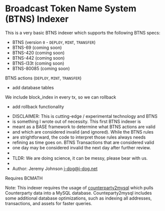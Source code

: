 # Broadcast Token Name System (BTNS) Indexer

This is a very basic BTNS indexer which supports the following BTNS specs:

- BTNS (version `0` - `DEPLOY`, `MINT`, `TRANSFER`)
- BTNS-69    (coming soon)
- BTNS-420   (coming soon)
- BTNS-442   (coming soon)
- BTNS-l33t  (coming soon)
- BTNS-80085 (coming soon)

BTNS actions (`DEPLOY`, `MINT`, `TRANSFER`)

- add database tables

We include block_index in every tx, so we can rollback
- add rollback functionality

 * DISCLAIMER: This is cutting-edge / experimental technology and BTNS
 * is something I wrote out of necessity. This first BTNS indexer is 
 * meant as a BASE framework to determine what BTNS actions are valid
 * and which are considered invalid (and ignored). While the BTNS rules
 * are strightforward, the code to interpret those rules always needs
 * refining as time goes on. BTNS Transactions that are considered valid 
 * one day may be considered invalid the next day after further review.
 * 
 * TLDR: We are doing science, it can be messy, please bear with us.
 * 
 * Author: Jeremy Johnson <j-dog@j-dog.net>

Requires BCMATH

Note: This indexer requires the usage of [counterparty2mysql](https://github.com/jdogresorg/counterparty2mysql) which pulls Counterparty data into a MySQL database. Counteparty2mysql includes some additional database optimizations, such as indexing all addresses, transactions, and assets for faster queries.